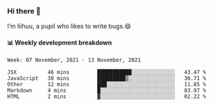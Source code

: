 ### Hi there 👋
I’m liihuu, a pupil who likes to write bugs.😄


#### 📊 Weekly development breakdown
<!--START_SECTION:waka-->
```text
Week: 07 November, 2021 - 13 November, 2021

JSX          46 mins         ███████████░░░░░░░░░░░░░░   43.47 % 
JavaScript   38 mins         █████████▒░░░░░░░░░░░░░░░   36.71 % 
Other        12 mins         ███░░░░░░░░░░░░░░░░░░░░░░   11.85 % 
Markdown     4 mins          █░░░░░░░░░░░░░░░░░░░░░░░░   03.97 % 
HTML         2 mins          ▓░░░░░░░░░░░░░░░░░░░░░░░░   02.22 % 
```
<!--END_SECTION:waka-->

<!--
**liihuu/liihuu** is a ✨ _special_ ✨ repository because its `README.md` (this file) appears on your GitHub profile.

Here are some ideas to get you started:

- 🔭 I’m currently working on ...
- 🌱 I’m currently learning ...
- 👯 I’m looking to collaborate on ...
- 🤔 I’m looking for help with ...
- 💬 Ask me about ...
- 📫 How to reach me: ...
- 😄 Pronouns: ...
- ⚡ Fun fact: ...
-->
